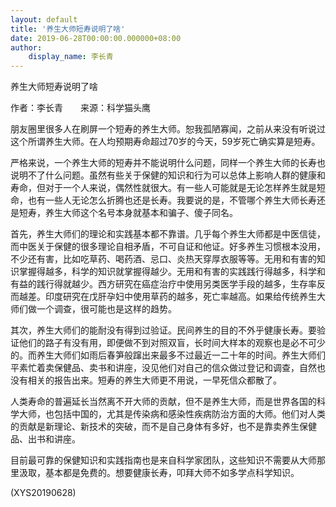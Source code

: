 ```yaml
---
layout: default
title: '养生大师短寿说明了啥'
date: 2019-06-28T00:00:00.000000+08:00
author:
    display_name: 李长青
---
```


养生大师短寿说明了啥

作者：李长青　　来源：科学猫头鹰

朋友圈里很多人在刷屏一个短寿的养生大师。恕我孤陋寡闻，之前从来没有听说过这个所谓养生大师。在人均预期寿命超过70岁的今天，59岁死亡确实算是短寿。

严格来说，一个养生大师的短寿并不能说明什么问题，同样一个养生大师的长寿也说明不了什么问题。虽然有些关于保健的知识和行为可以总体上影响人群的健康和寿命，但对于一个人来说，偶然性就很大。有一些人可能就是无论怎样养生就是短命，也有一些人无论怎么折腾也还是长寿。我要说的是，不管哪个养生大师长寿还是短寿，养生大师这个名号本身就基本和骗子、傻子同名。

首先，养生大师们的理论和实践基本都不靠谱。几乎每个养生大师都是中医信徒，而中医关于保健的很多理论自相矛盾，不可自证和他证。好多养生习惯根本没用，不少还有害，比如吃草药、喝药酒、忌口、炎热天穿厚衣服等等。无用和有害的知识掌握得越多，科学的知识就掌握得越少。无用和有害的实践践行得越多，科学和有益的践行得就越少。西方研究在癌症治疗中使用另类医学手段的越多，生存率反而越差。印度研究在戊肝孕妇中使用草药的越多，死亡率越高。如果给传统养生大师们做一个调查，很可能也是这样的趋势。

其次，养生大师们的能耐没有得到过验证。民间养生的目的不外乎健康长寿。要验证他们的路子有没有用，即便做不到对照双盲，长时间大样本的观察也是必不可少的。而养生大师们如雨后春笋般蹿出来最多不过最近一二十年的时间。养生大师们平素忙着卖保健品、卖书和讲座，没见他们对自己的信众做过登记和调查，自然也没有相关的报告出来。短寿的养生大师更不用说，一早死信众都散了。

人类寿命的普遍延长当然离不开大师的贡献，但不是养生大师，而是世界各国的科学大师，也包括中国的，尤其是传染病和感染性疾病防治方面的大师。他们对人类的贡献是新理论、新技术的突破，而不是自己身体有多好，也不是靠卖养生保健品、出书和讲座。

目前最可靠的保健知识和实践指南也是来自科学家团队，这些知识不需要从大师那里汲取，基本都是免费的。想要健康长寿，叩拜大师不如多学点科学知识。

(XYS20190628)

